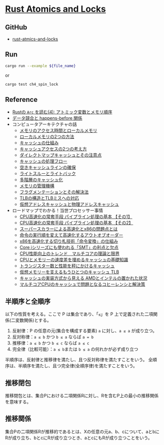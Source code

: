 # [Rust Atomics and Locks](https://marabos.nl/atomics/)

## GitHub

- [rust-atmics-and-locks](https://github.com/m-ou-se/rust-atomics-and-locks)

## Run

```bash
cargo run --example ${file_name}
```

or

```bash
cargo test ch4_spin_lock
```

## Reference

- [Rustの `Arc` を読む(4): アトミック変数とメモリ順序](https://qiita.com/qnighy/items/b3b728adf5e4a3f1a841)
- [データ競合と happens-before 関係](https://uchan.hateblo.jp/entry/2020/06/19/185152)
- コンピュータアーキテクチャの話
  - [メモリのアクセス時間とローカルメモリ](https://news.mynavi.jp/techplus/article/architecture-135/)
  - [ローカルメモリの2つの方法](https://news.mynavi.jp/techplus/article/architecture-136/)
  - [キャッシュの仕組み](https://news.mynavi.jp/techplus/article/architecture-137/)
  - [キャッシュアクセスの2つの考え方](https://news.mynavi.jp/techplus/article/architecture-138/)
  - [ダイレクトマップキャッシュとその注意点](https://news.mynavi.jp/techplus/article/architecture-139/)
  - [キャッシュの処理フロー](https://news.mynavi.jp/techplus/article/architecture-140/)
  - [空きキャッシュラインの確保](https://news.mynavi.jp/techplus/article/architecture-141/)
  - [ライトスルーとライトバック](https://news.mynavi.jp/techplus/article/architecture-142/)
  - [多階層のキャッシュ化](https://news.mynavi.jp/techplus/article/architecture-143/)
  - [メモリの管理機構](https://news.mynavi.jp/techplus/article/architecture-144/)
  - [フラグメンテーションとその解決法](https://news.mynavi.jp/techplus/article/architecture-145/)
  - [TLBの構造とTLBミスへの対応](https://news.mynavi.jp/techplus/article/architecture-146/)
  - [仮想アドレスキャッシュと物理アドレスキャッシュ](https://news.mynavi.jp/techplus/article/architecture-147/)
- ロードマップでわかる！当世プロセッサー事情
    - [CPU高速化の常套手段 パイプライン処理の基本 【その1】](https://ascii.jp/elem/000/000/552/552029/)
    - [CPU高速化の常套手段 パイプライン処理の基本 【その2】](https://ascii.jp/elem/000/000/553/553627/)
    - [スーパースカラーによる高速化とx86の問題点とは](https://ascii.jp/elem/000/000/555/555471/)
    - [命令の実行順を変えて高速化するアウトオブオーダー](https://ascii.jp/elem/000/000/557/557227/)
    - [x86を高速化する切り札技術「命令変換」の仕組み](https://ascii.jp/elem/000/000/558/558788/)
    - [Core iシリーズにも使われる「SMT」の利点と欠点](https://ascii.jp/elem/000/000/560/560386/)
    - [CPU性能向上のトレンド　マルチコアの理論と限界](https://ascii.jp/elem/000/000/561/561198/)
    - [CPUとメモリーの速度差を埋めるキャッシュの基礎知識](https://ascii.jp/elem/000/000/563/563800/)
    - [トランジスター数と性能を秤にかけるキャッシュ](https://ascii.jp/elem/000/000/566/566519/)
    - [仮想メモリーを支えるもうひとつのキャッシュ TLB](https://ascii.jp/elem/000/000/567/567889/)
    - [キャッシュの実装方式から見える AMDとインテルの置かれた状況](https://ascii.jp/elem/000/000/569/569422/)
    - [マルチコアCPUのキャッシュで問題となるコヒーレンシと解決策](https://ascii.jp/elem/000/000/571/571155/)


## 半順序と全順序

以下の性質を考える。ここで P は集合であり、「`≤`」を P 上で定義された二項関係(二変数関係)とする。

1. 反射律：P の任意の元(集合を構成する要素) `a` に対し、`a ≤ a` が成り立つ。
2. 反対称律：`a ≤ b` かつ `b ≤ a` ならば `a = b`
3. 推移律：`a ≤ b` かつ `b ≤ c` ならば `a ≤ c`
4. 完全律（比較可能）：`a ≤ b`または `b ≤ a` の何れかが必ず成り立つ

半順序は、反射律と推移律を満たし、且つ反対称律を満たすことをいう。
全順序は、半順序を満たし、且つ完全律(全順序律)を満たすことをいう。

## 推移閉包

推移閉包とは、集合Pにおける二項関係Rに対し、Rを含むP上の最小の推移関係を意味する。

## 推移関係

集合Pの二項関係Rが推移的であるとは、Xの任意の元a、b、cについて、aとbにRが成り立ち、bとcにRが成り立つとき、aとcにもRが成り立つことをいう。

